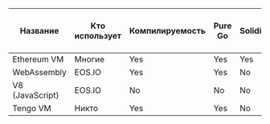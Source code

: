 | Название	| Кто использует | Компилируемость | Pure Go	| Solidity	| C++, Go, etc. | JavaScript	| Custom lang. | Direct support 256-bit ints |
|----|----|----|----|----|----|----|----|----|
| Ethereum VM	| Многие	| Yes	| Yes	| Yes	| No	| Yes	| No	| Yes |
| WebAssembly	| EOS.IO	| Yes	| Yes	| No	| Yes	| Yes	| No	| No |
| V8 (JavaScript)| EOS.IO	| No	| No	| No	| No	| Yes	| No	| No |
| Tengo VM	| Никто	        | Yes	| Yes	| No	| No	| No	| Yes	| No |